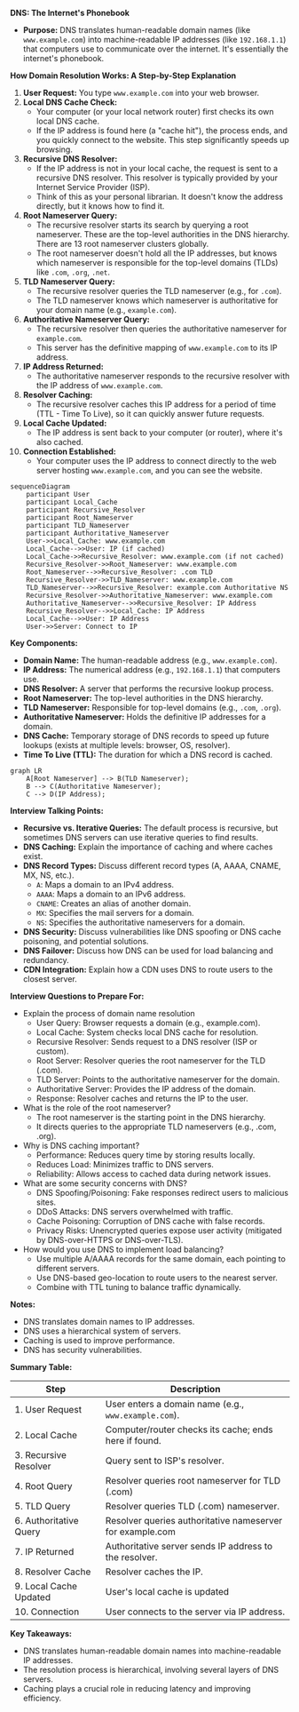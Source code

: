 **DNS: The Internet's Phonebook**

- **Purpose:** DNS translates human-readable domain names (like `www.example.com`) into machine-readable IP addresses (like `192.168.1.1`) that computers use to communicate over the internet. It's essentially the internet's phonebook.

**How Domain Resolution Works: A Step-by-Step Explanation**

1.  **User Request:** You type `www.example.com` into your web browser.
2.  **Local DNS Cache Check:**
    - Your computer (or your local network router) first checks its own local DNS cache.
    - If the IP address is found here (a "cache hit"), the process ends, and you quickly connect to the website. This step significantly speeds up browsing.
3.  **Recursive DNS Resolver:**
    - If the IP address is not in your local cache, the request is sent to a recursive DNS resolver. This resolver is typically provided by your Internet Service Provider (ISP).
    - Think of this as your personal librarian. It doesn't know the address directly, but it knows how to find it.
4.  **Root Nameserver Query:**
    - The recursive resolver starts its search by querying a root nameserver. These are the top-level authorities in the DNS hierarchy. There are 13 root nameserver clusters globally.
    - The root nameserver doesn't hold all the IP addresses, but knows which nameserver is responsible for the top-level domains (TLDs) like `.com`, `.org`, `.net`.
5.  **TLD Nameserver Query:**
    - The recursive resolver queries the TLD nameserver (e.g., for `.com`).
    - The TLD nameserver knows which nameserver is authoritative for your domain name (e.g., `example.com`).
6.  **Authoritative Nameserver Query:**
    - The recursive resolver then queries the authoritative nameserver for `example.com`.
    - This server has the definitive mapping of `www.example.com` to its IP address.
7.  **IP Address Returned:**
    - The authoritative nameserver responds to the recursive resolver with the IP address of `www.example.com`.
8.  **Resolver Caching:**
    - The recursive resolver caches this IP address for a period of time (TTL - Time To Live), so it can quickly answer future requests.
9.  **Local Cache Updated:**
    - The IP address is sent back to your computer (or router), where it's also cached.
10. **Connection Established:**
    - Your computer uses the IP address to connect directly to the web server hosting `www.example.com`, and you can see the website.

```mermaid
sequenceDiagram
    participant User
    participant Local_Cache
    participant Recursive_Resolver
    participant Root_Nameserver
    participant TLD_Nameserver
    participant Authoritative_Nameserver
    User->>Local_Cache: www.example.com
    Local_Cache-->>User: IP (if cached)
    Local_Cache->>Recursive_Resolver: www.example.com (if not cached)
    Recursive_Resolver->>Root_Nameserver: www.example.com
    Root_Nameserver-->>Recursive_Resolver: .com TLD
    Recursive_Resolver->>TLD_Nameserver: www.example.com
    TLD_Nameserver-->>Recursive_Resolver: example.com Authoritative NS
    Recursive_Resolver->>Authoritative_Nameserver: www.example.com
    Authoritative_Nameserver-->>Recursive_Resolver: IP Address
    Recursive_Resolver-->>Local_Cache: IP Address
    Local_Cache-->>User: IP Address
    User->>Server: Connect to IP
```

**Key Components:**

- **Domain Name:** The human-readable address (e.g., `www.example.com`).
- **IP Address:** The numerical address (e.g., `192.168.1.1`) that computers use.
- **DNS Resolver:** A server that performs the recursive lookup process.
- **Root Nameserver:** The top-level authorities in the DNS hierarchy.
- **TLD Nameserver:** Responsible for top-level domains (e.g., `.com`, `.org`).
- **Authoritative Nameserver:** Holds the definitive IP addresses for a domain.
- **DNS Cache:** Temporary storage of DNS records to speed up future lookups (exists at multiple levels: browser, OS, resolver).
- **Time To Live (TTL):** The duration for which a DNS record is cached.

```mermaid
graph LR
    A[Root Nameserver] --> B(TLD Nameserver);
    B --> C(Authoritative Nameserver);
    C --> D(IP Address);
```

**Interview Talking Points:**

- **Recursive vs. Iterative Queries:** The default process is recursive, but sometimes DNS servers can use iterative queries to find results.
- **DNS Caching:** Explain the importance of caching and where caches exist.
- **DNS Record Types:** Discuss different record types (A, AAAA, CNAME, MX, NS, etc.).
  - `A`: Maps a domain to an IPv4 address.
  - `AAAA`: Maps a domain to an IPv6 address.
  - `CNAME`: Creates an alias of another domain.
  - `MX`: Specifies the mail servers for a domain.
  - `NS`: Specifies the authoritative nameservers for a domain.
- **DNS Security:** Discuss vulnerabilities like DNS spoofing or DNS cache poisoning, and potential solutions.
- **DNS Failover:** Discuss how DNS can be used for load balancing and redundancy.
- **CDN Integration:** Explain how a CDN uses DNS to route users to the closest server.

**Interview Questions to Prepare For:**

- Explain the process of domain name resolution
  - User Query: Browser requests a domain (e.g., example.com).
  - Local Cache: System checks local DNS cache for resolution.
  - Recursive Resolver: Sends request to a DNS resolver (ISP or custom).
  - Root Server: Resolver queries the root nameserver for the TLD (.com).
  - TLD Server: Points to the authoritative nameserver for the domain.
  - Authoritative Server: Provides the IP address of the domain.
  - Response: Resolver caches and returns the IP to the user.
- What is the role of the root nameserver?
  - The root nameserver is the starting point in the DNS hierarchy.
  - It directs queries to the appropriate TLD nameservers (e.g., .com, .org).
- Why is DNS caching important?
  - Performance: Reduces query time by storing results locally.
  - Reduces Load: Minimizes traffic to DNS servers.
  - Reliability: Allows access to cached data during network issues.
- What are some security concerns with DNS?
  - DNS Spoofing/Poisoning: Fake responses redirect users to malicious sites.
  - DDoS Attacks: DNS servers overwhelmed with traffic.
  - Cache Poisoning: Corruption of DNS cache with false records.
  - Privacy Risks: Unencrypted queries expose user activity (mitigated by DNS-over-HTTPS or DNS-over-TLS).
- How would you use DNS to implement load balancing?
  - Use multiple A/AAAA records for the same domain, each pointing to different servers.
  - Use DNS-based geo-location to route users to the nearest server.
  - Combine with TTL tuning to balance traffic dynamically.

**Notes:**
- DNS translates domain names to IP addresses.
- DNS uses a hierarchical system of servers.
- Caching is used to improve performance.
- DNS has security vulnerabilities.

**Summary Table:**

| Step                   | Description                                               |
| ---------------------- | --------------------------------------------------------- |
| 1. User Request        | User enters a domain name (e.g., `www.example.com`).      |
| 2. Local Cache         | Computer/router checks its cache; ends here if found.     |
| 3. Recursive Resolver  | Query sent to ISP's resolver.                             |
| 4. Root Query          | Resolver queries root nameserver for TLD (.com)           |
| 5. TLD Query           | Resolver queries TLD (.com) nameserver.                   |
| 6. Authoritative Query | Resolver queries authoritative nameserver for example.com |
| 7. IP Returned         | Authoritative server sends IP address to the resolver.    |
| 8. Resolver Cache      | Resolver caches the IP.                                   |
| 9. Local Cache Updated | User's local cache is updated                             |
| 10. Connection         | User connects to the server via IP address.               |

**Key Takeaways:**

- DNS translates human-readable domain names into machine-readable IP addresses.
- The resolution process is hierarchical, involving several layers of DNS servers.
- Caching plays a crucial role in reducing latency and improving efficiency.
